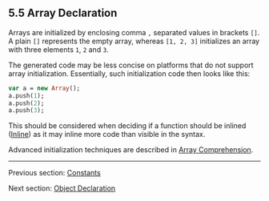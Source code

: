 ## 5.5 Array Declaration

Arrays are initialized by enclosing comma `,` separated values in brackets `[]`. A plain `[]` represents the empty array, whereas `[1, 2, 3]` initializes an array with three elements `1`, `2` and `3`.

The generated code may be less concise on platforms that do not support array initialization. Essentially, such initialization code then looks like this:

```haxe
var a = new Array();
a.push(1);
a.push(2);
a.push(3);
```
This should be considered when deciding if a function should be inlined ([Inline](4.4.2-Inline.md)) as it may inline more code than visible in the syntax.

Advanced initialization techniques are described in [Array Comprehension](7.5-Array_Comprehension.md).

---

Previous section: [Constants](5.2-Constants.md)

Next section: [Object Declaration](5.6-Object_Declaration.md)